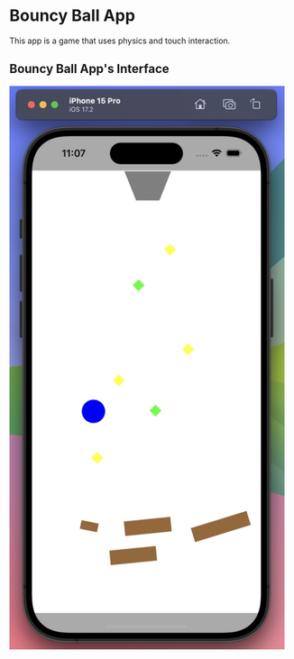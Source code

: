 # Bouncy Ball App

This app is a  game that uses physics and touch interaction.

## Bouncy Ball App's Interface
<img src="interface.jpg" height="1000">

